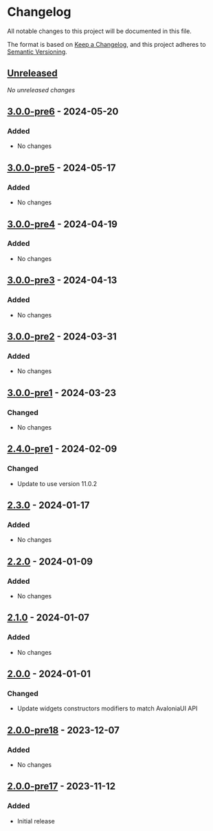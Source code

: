 # Changelog

All notable changes to this project will be documented in this file.

The format is based on [Keep a Changelog](https://keepachangelog.com/en/1.0.0/),
and this project adheres to [Semantic Versioning](https://semver.org/spec/v2.0.0.html).

## [Unreleased]
_No unreleased changes_

## [3.0.0-pre6] - 2024-05-20
### Added
- No changes

## [3.0.0-pre5] - 2024-05-17
### Added
- No changes

## [3.0.0-pre4] - 2024-04-19
### Added
- No changes

## [3.0.0-pre3] - 2024-04-13
### Added
- No changes

## [3.0.0-pre2] - 2024-03-31
### Added
- No changes

## [3.0.0-pre1] - 2024-03-23
### Changed
- No changes

## [2.4.0-pre1] - 2024-02-09
### Changed
- Update to use version 11.0.2

## [2.3.0] - 2024-01-17
### Added
- No changes

## [2.2.0] - 2024-01-09
### Added
- No changes

## [2.1.0] - 2024-01-07
### Added
- No changes

## [2.0.0] - 2024-01-01
### Changed
- Update widgets constructors modifiers to match AvaloniaUI  API

## [2.0.0-pre18] - 2023-12-07
### Added
- No changes

## [2.0.0-pre17] - 2023-11-12
### Added
- Initial release

[unreleased]: https://github.com/fabulous-dev/Fabulous.Avalonia.TreeDataGrid/compare/3.0.0-pre6...HEAD
[3.0.0-pre6]: https://github.com/fabulous-dev/Fabulous.Avalonia.TreeDataGrid/releases/tag/3.0.0-pre6
[3.0.0-pre5]: https://github.com/fabulous-dev/Fabulous.Avalonia.TreeDataGrid/releases/tag/3.0.0-pre5
[3.0.0-pre4]: https://github.com/fabulous-dev/Fabulous.Avalonia.TreeDataGrid/releases/tag/3.0.0-pre4
[3.0.0-pre3]: https://github.com/fabulous-dev/Fabulous.Avalonia.TreeDataGrid/releases/tag/3.0.0-pre3
[3.0.0-pre2]: https://github.com/fabulous-dev/Fabulous.Avalonia.TreeDataGrid/releases/tag/3.0.0-pre2
[3.0.0-pre1]: https://github.com/fabulous-dev/Fabulous.Avalonia.TreeDataGrid/releases/tag/3.0.0-pre1
[2.4.0-pre1]: https://github.com/fabulous-dev/Fabulous.Avalonia.TreeDataGrid/releases/tag/2.4.0-pre1
[2.3.0]: https://github.com/fabulous-dev/Fabulous.Avalonia.TreeDataGrid/releases/tag/2.3.0
[2.2.0]: https://github.com/fabulous-dev/Fabulous.Avalonia.TreeDataGrid/releases/tag/2.2.0
[2.1.0]: https://github.com/fabulous-dev/Fabulous.Avalonia.TreeDataGrid/releases/tag/2.1.0
[2.0.0]: https://github.com/fabulous-dev/Fabulous.Avalonia.TreeDataGrid/releases/tag/2.0.0
[2.0.0-pre18]: https://github.com/fabulous-dev/Fabulous.Avalonia.TreeDataGrid/releases/tag/2.0.0-pre18
[2.0.0-pre17]: https://github.com/fabulous-dev/Fabulous.Avalonia.TreeDataGrid/releases/tag/2.0.0-pre17
